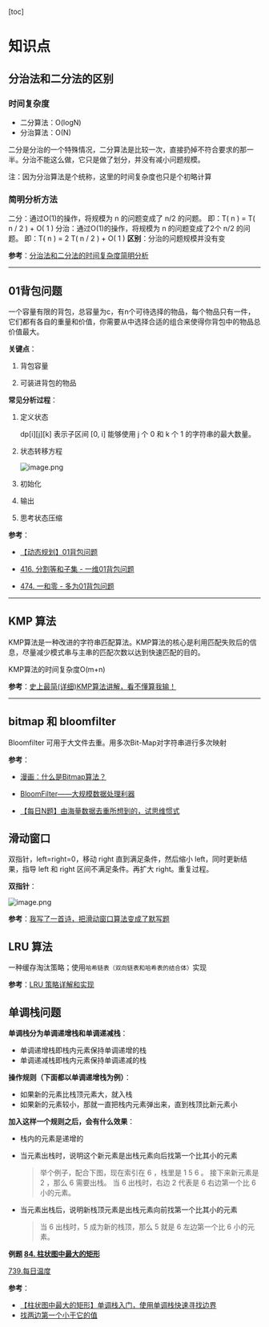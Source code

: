 [toc]

# 知识点

## 分治法和二分法的区别

### 时间复杂度

- 二分算法：O(logN)
- 分治算法：O(N)

二分是分治的一个特殊情况，二分算法是比较一次，直接扔掉不符合要求的那一半。分治不能这么做，它只是做了划分，并没有减小问题规模。

注：因为分治算法是个统称，这里的时间复杂度也只是个初略计算

### 简明分析方法

二分：通过O(1)的操作，将规模为 n 的问题变成了 n/2 的问题。
即：T( n ) = T( n / 2 ) + O( 1 )
分治：通过O(1)的操作，将规模为 n 的问题变成了2个 n/2 的问题。
即：T( n ) = 2 T( n / 2 ) + O( 1 )
**区别**：分治的问题规模并没有变

**参考**：[分治法和二分法的时间复杂度简明分析](https://blog.csdn.net/qilei2010/article/details/51345278)

---

## 01背包问题

一个容量有限的背包，总容量为c，有n个可待选择的物品，每个物品只有一件，它们都有各自的重量和价值，你需要从中选择合适的组合来使得你背包中的物品总价值最大。

**关键点**：

1. 背包容量

2. 可装进背包的物品

**常见分析过程**：

1. 定义状态

    dp[i][j][k] 表示子区间 [0, i] 能够使用 j 个 0 和 k 个 1 的字符串的最大数量。

2. 状态转移方程

    ![image.png](https://ww1.sinaimg.cn/large/006alGmrgy1gd1vyoycvuj30pi03pweo.jpg)

3. 初始化

4. 输出

5. 思考状态压缩

**参考**：

- [【动态规划】01背包问题](http://www.imooc.com/article/details/id/283103)

- [416. 分割等和子集 - 一维01背包问题](https://leetcode-cn.com/problems/partition-equal-subset-sum/)

- [474. 一和零 - 多为01背包问题](https://leetcode-cn.com/problems/ones-and-zeroes/)

---

## KMP 算法

KMP算法是一种改进的字符串匹配算法。KMP算法的核心是利用匹配失败后的信息，尽量减少模式串与主串的匹配次数以达到快速匹配的目的。

KMP算法的时间复杂度O(m+n)

**参考**：[史上最简(详细)KMP算法讲解，看不懂算我输！](https://www.sohu.com/a/336648975_453160)

---

## bitmap 和 bloomfilter

Bloomfilter 可用于大文件去重。用多次Bit-Map对字符串进行多次映射

**参考**：

- [漫画：什么是Bitmap算法？ ](https://www.sohu.com/a/300039010_114877)

- [BloomFilter——大规模数据处理利器](https://www.cnblogs.com/heaadarchive/2011/01/02/1924195.html)

- [【每日N题】由海量数据去重所想到的，试思维惯式](https://blog.csdn.netsunxinhere/article/details/8011144)

## 滑动窗口

双指针，left=right=0，移动 right 直到满足条件，然后缩小 left，同时更新结果，指导 left 和 right 区间不满足条件。再扩大 right。重复过程。

**双指针**：

![image.png](https://ww1.sinaimg.cn/large/006alGmrly1gf26en6tlbj30d50m9n38.jpg)

**参考**：[我写了一首诗，把滑动窗口算法变成了默写题](https://leetcode-cn.com/problems/minimum-window-substring/solution/hua-dong-chuang-kou-suan-fa-tong-yong-si-xiang-by-/)

## LRU 算法

一种缓存淘汰策略；使用`哈希链表（双向链表和哈希表的结合体）`实现

**参考**：[LRU 策略详解和实现](https://leetcode-cn.com/problems/lru-cache/solution/lru-ce-lue-xiang-jie-he-shi-xian-by-labuladong/)

## 单调栈问题

**单调栈分为单调递增栈和单调递减栈**：

- 单调递增栈即栈内元素保持单调递增的栈
- 单调递减栈即栈内元素保持单调递减的栈

**操作规则（下面都以单调递增栈为例）**：

- 如果新的元素比栈顶元素大，就入栈
- 如果新的元素较小，那就一直把栈内元素弹出来，直到栈顶比新元素小

**加入这样一个规则之后，会有什么效果**：

- 栈内的元素是递增的

- 当元素出栈时，说明这个新元素是出栈元素向后找第一个比其小的元素

  > 举个例子，配合下图，现在索引在 6 ，栈里是 1 5 6 。
  > 接下来新元素是 2 ，那么 6 需要出栈。
  > 当 6 出栈时，右边 2 代表是 6 右边第一个比 6 小的元素。

- 当元素出栈后，说明新栈顶元素是出栈元素向前找第一个比其小的元素

  > 当 6 出栈时，5 成为新的栈顶，那么 5 就是 6 左边第一个比 6 小的元素。

**例题 [84. 柱状图中最大的矩形](https://leetcode-cn.com/problems/largest-rectangle-in-histogram/)**

[739.每日温度](https://leetcode-cn.com/problems/daily-temperatures/solution/leetcode-tu-jie-739mei-ri-wen-du-by-misterbooo/)

**参考**：

- [【柱状图中最大的矩形】单调栈入门，使用单调栈快速寻找边界](https://leetcode-cn.com/problems/largest-rectangle-in-histogram/solution/84-by-ikaruga/)
- [找两边第一个小于它的值](https://leetcode-cn.com/problems/largest-rectangle-in-histogram/solution/zhao-liang-bian-di-yi-ge-xiao-yu-ta-de-zhi-by-powc/)

